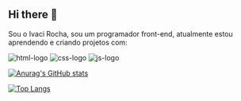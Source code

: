 ## Hi there :notebook:

Sou o Ivaci Rocha, sou um programador front-end, atualmente estou aprendendo e criando projetos com:

<img src= "https://img.shields.io/badge/HTML5-E34F26?style=for-the-badge&logo=html5&logoColor=white" alt= "html-logo"> <img src= "https://img.shields.io/badge/CSS3-1572B6?style=for-the-badge&logo=css3&logoColor=white" alt="css-logo"> <img src= "https://img.shields.io/badge/javascript-%23323330.svg?style=for-the-badge&logo=javascript&logoColor=%23F7DF1E" alt= "js-logo">

[![Anurag's GitHub stats](https://github-readme-stats.vercel.app/api?username=Ivacirocha89)](https://github.com/anuraghazra/github-readme-stats)

[![Top Langs](https://github-readme-stats.vercel.app/api/top-langs/?username=Ivacirocha89)](https://github.com/anuraghazra/github-readme-stats)








